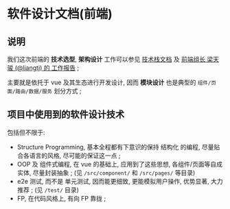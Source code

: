 # 软件设计文档(前端)


## 说明

我们这次前端的 **技术选型**, **架构设计** 工作可以参见 [技术栈文档](https://github.com/Chun-Ge/documents/blob/master/docs/technical-docs/web-frontend-tech-stack.md) 及 [前端组长 梁天骏 (@liangtj) 的 工作报告](https://chun-ge.github.io/documents/reports/technical/15331184-report-4-14.html) ;

主要就是依托于 vue 及其生态进行开发设计, 因而 **模块设计** 也是典型的 `组件/页面/路由/数据/服务` 划分方式 ;


## 项目中使用到的软件设计技术

包括但不限于:
- Structure Programming, 基本全程都有下意识的保持 结构化 的编程, 尽量贴合各语言的风格, 尽可能的保证这一点 ;
- OOP 及 组件式编程, 在 vue 的基础上, 应用到了这些思想, 各组件/页面等自成实体, 尽量封装抽象 ; (见 `/src/component/` 和 `/src/pages/` 等目录)
- e2e 测试, 而不是 单元测试, 因而能更细致, 更能模拟用户操作, 优势显著, 大力推荐 ; (见 `/test/` 目录)
- FP, 在代码风格上, 有向 FP 靠拢 ;

